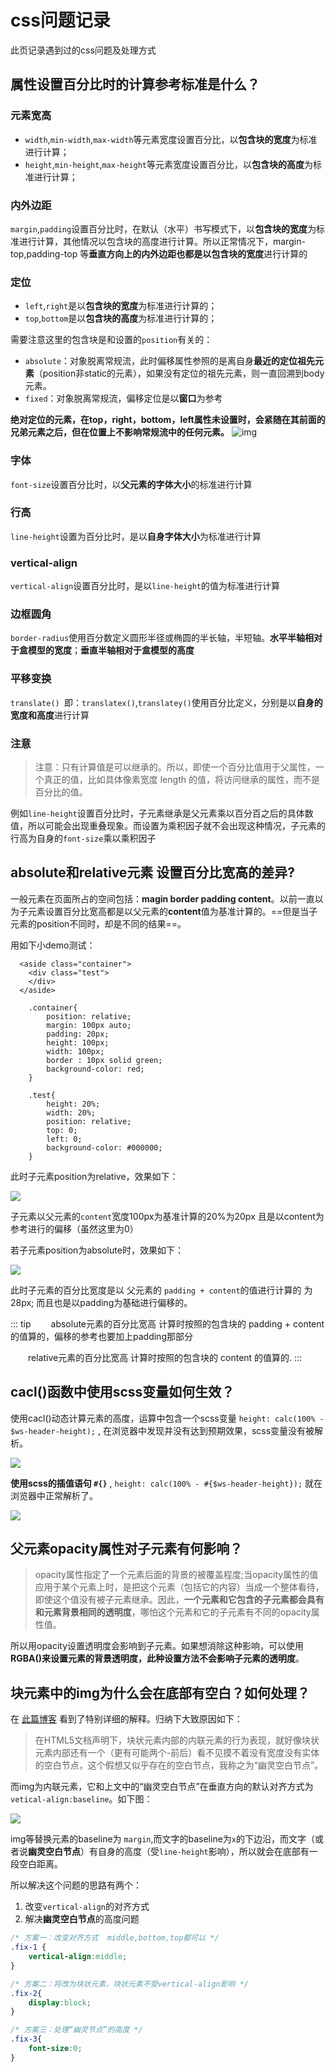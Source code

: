 # css问题记录

 此页记录遇到过的css问题及处理方式

## 属性设置百分比时的计算参考标准是什么？
### 元素宽高
+ `width`,`min-width`,`max-width`等元素宽度设置百分比，以**包含块的宽度**为标准进行计算；
+ `height`,`min-height`,`max-height`等元素宽度设置百分比，以**包含块的高度**为标准进行计算；

### 内外边距
`margin`,`padding`设置百分比时，在默认（水平）书写模式下，以**包含块的宽度**为标准进行计算，其他情况以包含块的高度进行计算。所以正常情况下，margin-top,padding-top 等**垂直方向上的内外边距也都是以包含块的宽度**进行计算的

### 定位
+ `left`,`right`是以**包含块的宽度**为标准进行计算的；
+ `top`,`bottom`是以**包含块的高度**为标准进行计算的；

需要注意这里的包含块是和设置的`position`有关的：
+ `absolute`：对象脱离常规流，此时偏移属性参照的是离自身**最近的定位祖先元素**（position非static的元素），如果没有定位的祖先元素，则一直回溯到body元素。
+ `fixed`：对象脱离常规流，偏移定位是以**窗口**为参考

**绝对定位的元素，在top，right，bottom，left属性未设置时，会紧随在其前面的兄弟元素之后，但在位置上不影响常规流中的任何元素。**
![img](./img/fixed-percentage-01.png)

### 字体
`font-size`设置百分比时，以**父元素的字体大小**的标准进行计算

### 行高
`line-height`设置为百分比时，是以**自身字体大小**为标准进行计算

### vertical-align
`vertical-align`设置百分比时，是以`line-height`的值为标准进行计算

### 边框圆角

`border-radius`使用百分数定义圆形半径或椭圆的半长轴，半短轴。**水平半轴相对于盒模型的宽度**；**垂直半轴相对于盒模型的高度**

### 平移变换

`translate() `即：`translatex()`,`translatey()`使用百分比定义，分别是以**自身的宽度和高度**进行计算

### 注意
> 注意：只有计算值是可以继承的。所以，即使一个百分比值用于父属性，一个真正的值，比如具体像素宽度 length 的值，将访问继承的属性，而不是百分比的值。

例如`line-height`设置百分比时，子元素继承是父元素乘以百分百之后的具体数值，所以可能会出现重叠现象。而设置为乘积因子就不会出现这种情况，子元素的行高为自身的`font-size`乘以乘积因子


## absolute和relative元素 设置百分比宽高的差异?
一般元素在页面所占的空间包括：**magin border padding content**。以前一直以为子元素设置百分比宽高都是以父元素的**content**值为基准计算的。==但是当子元素的position不同时，却是不同的结果==。

用如下小demo测试：

```
  <aside class="container">
    <div class="test">
    </div>
  </aside>

    .container{
        position: relative;
        margin: 100px auto;
        padding: 20px;
        height: 100px;
        width: 100px;
        border : 10px solid green;
        background-color: red;
    }

    .test{
        height: 20%;
        width: 20%;
        position: relative;
        top: 0;
        left: 0;
        background-color: #000000;
    }
```
此时子元素position为relative，效果如下：

<div class="img-center">
    <img src="./img/content-01.png">  
</div>

子元素以父元素的`content`宽度100px为基准计算的20%为20px 且是以content为参考进行的偏移（虽然这里为0）

若子元素position为absolute时，效果如下：

<div class="img-center">
    <img src="./img/content-padding-01.png">  
</div>

此时子元素的百分比宽度是以 父元素的 `padding + content`的值进行计算的 为28px; 而且也是以padding为基础进行偏移的。

::: tip
　　absolute元素的百分比宽高 计算时按照的包含块的 padding + content 的值算的，偏移的参考也要加上padding那部分

　　relative元素的百分比宽高 计算时按照的包含块的 content 的值算的.
:::


## cacl()函数中使用scss变量如何生效？

使用cacl()动态计算元素的高度，运算中包含一个scss变量 `height: calc(100% - $ws-header-height);` , 在浏览器中发现并没有达到预期效果，scss变量没有被解析。

<div class="img-center">
    <img src="./img/cacl-not-resolve.png">  
</div>

**使用scss的插值语句 `#{}`** ,  `height: calc(100% - #{$ws-header-height});`  就在浏览器中正常解析了。

<div class="img-center">
    <img src="./img/cacl-ok.png">  
</div>

## 父元素opacity属性对子元素有何影响？

> opacity属性指定了一个元素后面的背景的被覆盖程度;当opacity属性的值应用于某个元素上时，是把这个元素（包括它的内容）当成一个整体看待，即使这个值没有被子元素继承。因此，**一个元素和它包含的子元素都会具有和元素背景相同的透明度**，哪怕这个元素和它的子元素有不同的opacity属性值。

所以用opacity设置透明度会影响到子元素。如果想消除这种影响，可以使用**RGBA()来设置元素的背景透明度，此种设置方法不会影响子元素的透明度**。

## 块元素中的img为什么会在底部有空白？如何处理？

在 [此篇博客](https://www.zhangxinxu.com/wordpress/2015/08/css-deep-understand-vertical-align-and-line-height/) 看到了特别详细的解释。归纳下大致原因如下：

> 在HTML5文档声明下，块状元素内部的内联元素的行为表现，就好像块状元素内部还有一个（更有可能两个-前后）看不见摸不着没有宽度没有实体的空白节点，这个假想又似乎存在的空白节点，我称之为“幽灵空白节点”。

而img为内联元素，它和上文中的“幽灵空白节点”在垂直方向的默认对齐方式为 `vetical-align:baseline`。如下图：

<div class="img-center">
    <img src="./img/img-bottom-3px.png">  
</div>

img等替换元素的baseline为 `margin`,而文字的baseline为`x`的下边沿，而文字（或者说**幽灵空白节点**）有自身的高度（受`line-height`影响），所以就会在底部有一段空白距离。

所以解决这个问题的思路有两个：
1. 改变`vertical-align`的对齐方式
2. 解决**幽灵空白节点**的高度问题

``` css
/* 方案一：改变对齐方式  middle,bottom,top都可以 */
.fix-1 {
    vertical-align:middle;
}

/* 方案二：将改为块状元素，块状元素不受vertical-align影响 */
.fix-2{
    display:block;
}

/* 方案三：处理“幽灵节点”的高度 */
.fix-3{
    font-size:0;
}
```